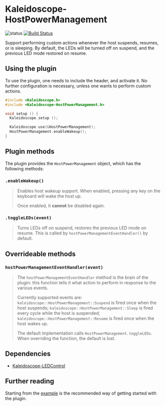 # Kaleidoscope-HostPowerManagement

![status][st:experimental] [![Build Status][travis:image]][travis:status]

 [travis:image]: https://travis-ci.org/keyboardio/Kaleidoscope-HostPowerManagement.svg?branch=master
 [travis:status]: https://travis-ci.org/keyboardio/Kaleidoscope-HostPowerManagement

 [st:stable]: https://img.shields.io/badge/stable-✔-black.svg?style=flat&colorA=44cc11&colorB=494e52
 [st:broken]: https://img.shields.io/badge/broken-X-black.svg?style=flat&colorA=e05d44&colorB=494e52
 [st:experimental]: https://img.shields.io/badge/experimental----black.svg?style=flat&colorA=dfb317&colorB=494e52

Support performing custom actions whenever the host suspends, resumes, or is
sleeping. By default, the LEDs will be turned off on suspend, and the previous
LED mode restored on resume.

## Using the plugin

To use the plugin, one needs to include the header, and activate it. No further
configuration is necessary, unless one wants to perform custom actions.

```c++
#include <Kaleidoscope.h>
#include <Kaleidoscope-HostPowerManagement.h>

void setup () {
  Kaleidoscope.setup ();

  Kaleidoscope.use(&HostPowerManagement);
  HostPowerManagement.enableWakeup();
}
```

## Plugin methods

The plugin provides the `HostPowerManagement` object, which has the following methods:

### `.enableWakeup()`

> Enables host wakeup support. When enabled, pressing any key on the keyboard
> will wake the host up.
>
> Once enabled, it **cannot** be disabled again.

### `.toggleLEDs(event)`

> Turns LEDs off on suspend, restores the previous LED mode on resume. This is
> called by `hostPowerManagementEventHandler()` by default.

## Overrideable methods

### `hostPowerManagementEventHandler(event)`

> The `hostPowerManagementEventHandler` method is the brain of the plugin: this function
> tells it what action to perform in response to the various events.
>
> Currently supported events are: `kaleidoscope::HostPowerManagement::Suspend` is fired
> once when the host suspends; `kaleidoscope::HostPowerManagement::Sleep` is fired every
> cycle while the host is suspended; `kaleidoscope::HostPowerManagement::Resume` is
> fired once when the host wakes up.
>
> The default implementation calls `HostPowerManagement.toggleLEDs`. When overriding the
> function, the default is lost.

## Dependencies

* [Kaleidoscope-LEDControl](https://github.com/keyboardio/Kaleidoscope-LEDControl)

## Further reading

Starting from the [example][plugin:example] is the recommended way of getting
started with the plugin.

 [plugin:example]: https://github.com/keyboardio/Kaleidoscope-HostPowerManagement/blob/master/examples/HostPowerManagement/HostPowerManagement.ino

